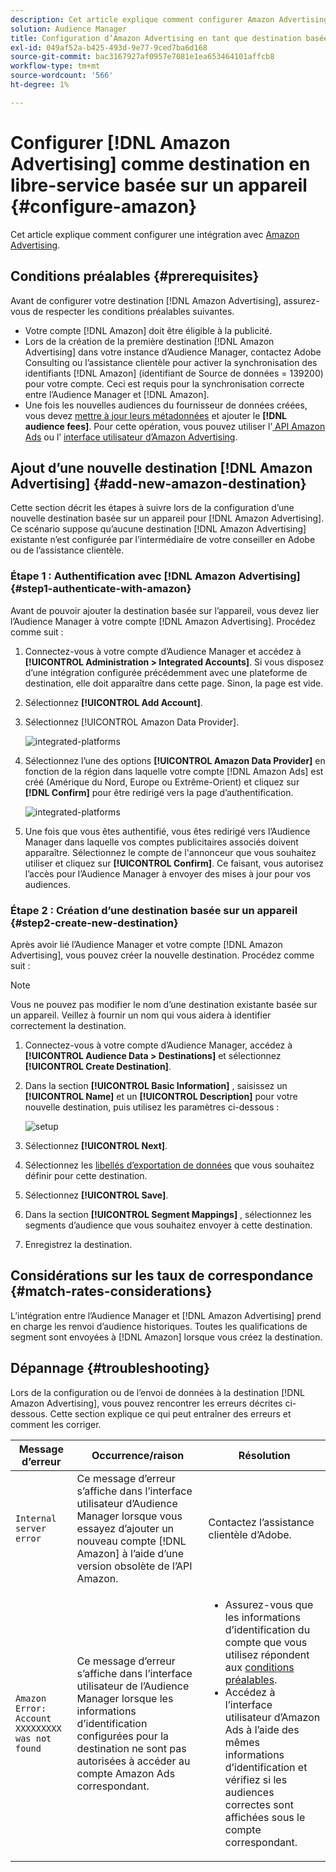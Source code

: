 ```yaml
---
description: Cet article explique comment configurer Amazon Advertising pour les intégrations nouvelles et existantes.
solution: Audience Manager
title: Configuration d’Amazon Advertising en tant que destination basée sur un appareil en libre-service
exl-id: 049af52a-b425-493d-9e77-9ced7ba6d168
source-git-commit: bac3167927af0957e7081e1ea653464101affcb8
workflow-type: tm+mt
source-wordcount: '566'
ht-degree: 1%

---
```


# Configurer [!DNL Amazon Advertising] comme destination en libre-service basée sur un appareil {#configure-amazon}

Cet article explique comment configurer une intégration avec [Amazon Advertising](https://advertising.amazon.com/API/docs/en-us).

## Conditions préalables {#prerequisites}

Avant de configurer votre destination [!DNL Amazon Advertising], assurez-vous de respecter les conditions préalables suivantes.

* Votre compte [!DNL Amazon] doit être éligible à la publicité.
* Lors de la création de la première destination [!DNL Amazon Advertising] dans votre instance d’Audience Manager, contactez Adobe Consulting ou l’assistance clientèle pour activer la synchronisation des identifiants [!DNL Amazon] (identifiant de Source de données = 139200) pour votre compte. Ceci est requis pour la synchronisation correcte entre l’Audience Manager et [!DNL Amazon].
* Une fois les nouvelles audiences du fournisseur de données créées, vous devez [mettre à jour leurs métadonnées](https://advertising.amazon.com/API/docs/en-us/data-provider/openapi#tag/Metadata/paths/~1v2~1dp~1audiencemetadata~1%7BaudienceId%7D/put) et ajouter le **[!DNL audience fees]**. Pour cette opération, vous pouvez utiliser l’[ API Amazon Ads](https://advertising.amazon.com/API/docs/en-us/guides/onboarding/apply-for-access) ou l’ [ interface utilisateur d’Amazon Advertising](https://advertising.amazon.com/).

## Ajout d’une nouvelle destination [!DNL Amazon Advertising] {#add-new-amazon-destination}

Cette section décrit les étapes à suivre lors de la configuration d’une nouvelle destination basée sur un appareil pour [!DNL Amazon Advertising]. Ce scénario suppose qu’aucune destination [!DNL Amazon Advertising] existante n’est configurée par l’intermédiaire de votre conseiller en Adobe ou de l’assistance clientèle.

### Étape 1 : Authentification avec [!DNL Amazon Advertising] {#step1-authenticate-with-amazon}

Avant de pouvoir ajouter la destination basée sur l’appareil, vous devez lier l’Audience Manager à votre compte [!DNL Amazon Advertising]. Procédez comme suit :

1. Connectez-vous à votre compte d’Audience Manager et accédez à **[!UICONTROL Administration > Integrated Accounts]**. Si vous disposez d’une intégration configurée précédemment avec une plateforme de destination, elle doit apparaître dans cette page. Sinon, la page est vide.
1. Sélectionnez **[!UICONTROL Add Account]**.
1. Sélectionnez [!UICONTROL Amazon Data Provider].

   ![integrated-platforms](assets/dbd-amazon-without-options.png)

1. Sélectionnez l’une des options **[!UICONTROL Amazon Data Provider]** en fonction de la région dans laquelle votre compte [!DNL Amazon Ads] est créé (Amérique du Nord, Europe ou Extrême-Orient) et cliquez sur **[!DNL Confirm]** pour être redirigé vers la page d’authentification.

   ![integrated-platforms](assets/dbd-amazon-with-options.png)

1. Une fois que vous êtes authentifié, vous êtes redirigé vers l’Audience Manager dans laquelle vos comptes publicitaires associés doivent apparaître. Sélectionnez le compte de l&#39;annonceur que vous souhaitez utiliser et cliquez sur **[!UICONTROL Confirm]**. Ce faisant, vous autorisez l’accès pour l’Audience Manager à envoyer des mises à jour pour vos audiences.

### Étape 2 : Création d’une destination basée sur un appareil {#step2-create-new-destination}

Après avoir lié l’Audience Manager et votre compte [!DNL Amazon Advertising], vous pouvez créer la nouvelle destination. Procédez comme suit :

>[!NOTE]
>
>Vous ne pouvez pas modifier le nom d’une destination existante basée sur un appareil. Veillez à fournir un nom qui vous aidera à identifier correctement la destination.

1. Connectez-vous à votre compte d’Audience Manager, accédez à **[!UICONTROL Audience Data > Destinations]** et sélectionnez **[!UICONTROL Create Destination]**.
1. Dans la section **[!UICONTROL Basic Information]** , saisissez un **[!UICONTROL Name]** et un **[!UICONTROL Description]** pour votre nouvelle destination, puis utilisez les paramètres ci-dessous :

   ![setup](assets/dbd-new-account-amazon.png)

1. Sélectionnez **[!UICONTROL Next]**.
1. Sélectionnez les [libellés d’exportation de données](/help/using/features/data-export-controls.md#controls-labels) que vous souhaitez définir pour cette destination.
1. Sélectionnez **[!UICONTROL Save]**.
1. Dans la section **[!UICONTROL Segment Mappings]** , sélectionnez les segments d’audience que vous souhaitez envoyer à cette destination.
1. Enregistrez la destination.

## Considérations sur les taux de correspondance {#match-rates-considerations}

L’intégration entre l’Audience Manager et [!DNL Amazon Advertising] prend en charge les renvoi d’audience historiques. Toutes les qualifications de segment sont envoyées à [!DNL Amazon] lorsque vous créez la destination.

## Dépannage {#troubleshooting}

Lors de la configuration ou de l’envoi de données à la destination [!DNL Amazon Advertising], vous pouvez rencontrer les erreurs décrites ci-dessous. Cette section explique ce qui peut entraîner des erreurs et comment les corriger.

| Message d’erreur | Occurrence/raison | Résolution |
|---|---|---|
| `Internal server error` | Ce message d’erreur s’affiche dans l’interface utilisateur d’Audience Manager lorsque vous essayez d’ajouter un nouveau compte [!DNL Amazon] à l’aide d’une version obsolète de l’API Amazon. | Contactez l’assistance clientèle d’Adobe. |
| `Amazon Error: Account XXXXXXXXX was not found` | Ce message d’erreur s’affiche dans l’interface utilisateur de l’Audience Manager lorsque les informations d’identification configurées pour la destination ne sont pas autorisées à accéder au compte Amazon Ads correspondant. | <ul><li>Assurez-vous que les informations d’identification du compte que vous utilisez répondent aux [conditions préalables](#prerequisites).</li><li>Accédez à l’interface utilisateur d’Amazon Ads à l’aide des mêmes informations d’identification et vérifiez si les audiences correctes sont affichées sous le compte correspondant. </li></ul> |
